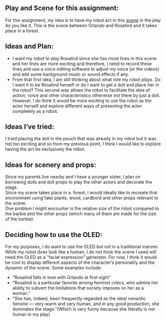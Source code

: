 ## Play and Scene for this assignment: 
For this assignment, my idea is to have my robot act in this [scene](https://www.youtube.com/watch?v=kyF2JWZ-OAc) in the play As you like it. This is the scene between Orlando and Rosalind and it takes place in a forest. 

## Ideas and Plan: 
<ul>
  <li>I want my robot to play Rosalind since she has more lines in this scene and her lines are more exciting and therefore, I need to record these lines and use a voice editing software to adjust my voice (or the videos) and add some background music or sound effects if any. </li>
 
<li> From that first idea, I am still thinking about what role my robot plays. Do I want it to be Rosalind herself or do I want to get a doll and place her in the robot? This second way allows the robot to facilitate the idea of action, voice and other characteristics otherwise not there by just a doll. However, I do think it would be more exciting to use the robot as the actor herself and explore different ways of presenting the actor completely as a robot. </li>
</ul>

## Ideas I’ve tried: 
I tried placing the doll in the pouch that was already in my robot but it was not too exciting and so from my previous point, I think I would like to explore having the act be exclusively the robot.

## Ideas for scenery and props: 

Since my parents live nearby and I have a younger sister, I plan on borrowing dolls and doll props to play the other actors and decorate the stage. </br> 
Since my scene takes place in a. forest, I would ideally like to recreate that environment using fake plants, wood, cardbord and other props relevant to the scene. </br>
One problem I might encounter is the relative size of the robot compared to the barbie and the other props (which many of them are made for the size of the barbie).

##  Deciding how to use the OLED: 

For my purposes, I do want to use the OLED but not in a traditional manner. While my robot does look like a human, I do not think the scene I used will need the OLED as a “facial expression” generator. For now, I think it would be cool to display different aspects of the character’s personality and the dynamic of the scene.
Some examples include: </br>
<ul>
  <li>“Rosalind falls in love with Orlando at first sight”</li>
  <li>“Rosalind is a particular favorite among feminist critics, who admire her ability to subvert the limitations that society imposes on her as a woman.”</li>
  <li> "She has, indeed, been frequently regarded as the ideal romantic heroine — very warm and very human, and in any good production, she dominates the stage."(Which is very funny because she literally is not human in my play)
  </ul>
  


  

